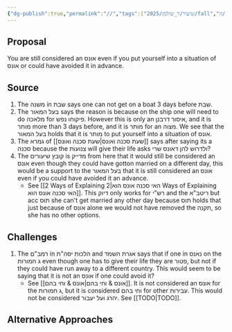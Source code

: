 ```yaml
---
{"dg-publish":true,"permalink":"//","tags":["שיעור/ר_שולמן/2025/fall","בבלי/נשים/כתובות/ג","#בבלי/מועד/שבת/יט","רמבם/מדע/יסודי_התורה/ה"]}
---
```


## Proposal

You are still considered an אונס even if you put yourself into a situation of אונס or could have avoided it in advance.
## Source

1. The משנה in שבת says one can not get on a boat 3 days before שבת.
2. The בעל המאור says the reason is because on the ship one will need to do מלאכה for פיקוחו נפש. However this is only an איסור דרבנן, and it is מותר more than 3 days before, and it is מותר for an מצוה. We see that the בעל המאור holds that it is מותר to put yourself into a situation of אונס.
3. The גמרא of [[שעת סכנה ואונס\|שעת סכנה ואונס]] says after saying its a סכנה because the צנועות will give their life asks  ולדרוש להן דאונס שרי?
4. The קובץ שיעורים is מדייק from here that it would still be considered an אונס even though they could have gotton married on a different day, this would be a support to the בעל המאור that it is still considered an אונס even if you could have avoided it an advance.
	+ See [[2 Ways of Explaining האי סכנה אונס הוא\|2 Ways of Explaining האי סכנה אונס הוא]]. This דיוק only works for רש"י and the ריטב"א but acc תוס she can't get married any other day because תוס holds that just because of אונס alone we would not have removed the תקנה, so she has no other options.
## Challenges

1. The רמב"ם in הלכות יסה"ת and אגרת השמד says that if one in נאנס on the ג חמורות even though one has to give their life they are פטור, but not if they could have run away to a different country. This would seem to be saying that it is not an אונס if one could avoid it?
	+ See [[אונס & וחי בהם\|אונס & וחי בהם]]. It is not considered an אונס for the ג חמורות, but it is considered וחי בהם for other עבירות. This would not be considered יהרג ועל יעבור. See [[TODO\|TODO]].
## Alternative Approaches